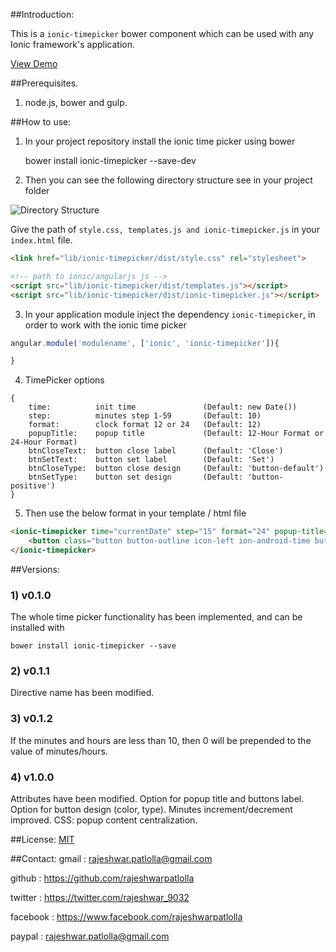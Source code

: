 ##Introduction:

This is a `ionic-timepicker` bower component which can be used with any Ionic framework's application.

[View Demo](http://rajeshwarpatlolla.github.io/TimePickerForIonicFramework/demo/ "Demo") 


##Prerequisites.

1) node.js, bower and gulp.

##How to use:

1) In your project repository install the ionic time picker using bower

    bower install ionic-timepicker --save-dev
    
2) Then you can see the following directory structure see in your project folder
   
![Directory Structure](https://lh3.googleusercontent.com/_s2lFLFfgYSUfhdmZO0r4w6td80dEErTN4pLc7Louo8=w200-h300-p-no "Directory Structure")

Give the path of  `style.css, templates.js and ionic-timepicker.js` in your `index.html` file.

````html
<link href="lib/ionic-timepicker/dist/style.css" rel="stylesheet">

<!-- path to ionic/angularjs js -->
<script src="lib/ionic-timepicker/dist/templates.js"></script>
<script src="lib/ionic-timepicker/dist/ionic-timepicker.js"></script>
````    
    
3) In your application module inject the dependency `ionic-timepicker`, in order to work with the ionic time picker
    
````javascript
angular.module('modulename', ['ionic', 'ionic-timepicker']){

}
````

4) TimePicker options

```
{
    time:          init time               (Default: new Date())
    step:          minutes step 1-59       (Default: 10)
    format:        clock format 12 or 24   (Default: 12)
    popupTitle:    popup title             (Default: 12-Hour Format or 24-Hour Format)
    btnCloseText:  button close label      (Default: 'Close')
    btnSetText:    button set label        (Default: 'Set')
    btnCloseType:  button close design     (Default: 'button-default')
    btnSetType:    button set design       (Default: 'button-positive')
}
```


5) Then use the below format in your template / html file

````html
<ionic-timepicker time="currentDate" step="15" format="24" popup-title="{{'POPUP.TITLE' | translate}}" btn-close-text="{{'btn.cancel' | translate}}" btn-set-text="{{'BUTTON.SET' | translate}}" btn-set-text="{{'BUTTON.CLOSE' | translate}}" btn-close-type="button-assertive" btn-set-type="button-positive">
    <button class="button button-outline icon-left ion-android-time button-positive"> {{ currentDate | date: 'hh:mm a'}} </button>
</ionic-timepicker>
````

##Versions:

### 1) v0.1.0
The whole time picker functionality has been implemented, and can be installed with 
    
    bower install ionic-timepicker --save
    
### 2) v0.1.1
Directive name has been modified.

### 3) v0.1.2
If the minutes and hours are less than 10, then 0 will be prepended to the value of minutes/hours.

### 4) v1.0.0
Attributes have been modified.
Option for popup title and buttons label.
Option for button design (color, type).
Minutes increment/decrement improved.
CSS: popup content centralization.

##License:
[MIT](https://github.com/rajeshwarpatlolla/ionic-timepicker/blob/master/LICENSE.MD "MIT")

##Contact:
gmail : rajeshwar.patlolla@gmail.com

github : https://github.com/rajeshwarpatlolla

twitter : https://twitter.com/rajeshwar_9032

facebook : https://www.facebook.com/rajeshwarpatlolla

paypal : rajeshwar.patlolla@gmail.com

